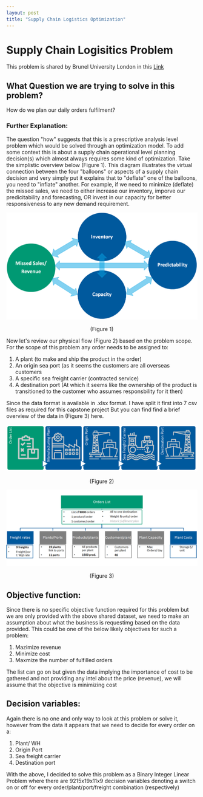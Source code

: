 ```yaml
---
layout: post
title: "Supply Chain Logistics Optimization"
---
```

# Supply Chain Logisitics Problem
This problem is shared by Brunel University London in this [Link](https://brunel.figshare.com/articles/dataset/Supply_Chain_Logistics_Problem_Dataset/7558679)

## What Question we are trying to solve in this problem?
How do we plan our daily orders fulfilment?

### Further Explanation: 
The question "how" suggests that this is a prescriptive analysis level problem which would be solved through an optimization model. To add some context this is about a supply chain operational level planning decision(s) which almost always requires some kind of optimization.
Take the simplistic overview below (Figure 1). This diagram illustrates the virtual connection between the four "balloons" or aspects of a supply chain decision and very simply put it explains that to "deflate" one of the balloons, you need to "inflate" another. For example, if we need to minimize (deflate) the missed sales, we need to either increase our inventory, imporve our predicitability and forecasting, OR invest in our capacity for better responsiveness to any new demand requirement.

![Local Image](_posts/The4BalloonsofSupplyChain.png)
<div align="center">(Figure 1)</div>

Now let's review our physical flow (Figure 2) based on the problem scope. For the scope of this problem any order needs to be assigned to:
1. A plant (to make and ship the product in the order)
2. An origin sea port (as it seems the customers are all overseas customers
3. A specific sea freight carrier (contracted service)
4. A destination port (At which it seems like the ownership of the product is transitioned to the customer who assumes responsbility for it then)

Since the data format is available in .xlsx format. I have split it first into 7 csv files as required for this capstone project
But you can find find a brief overview of the data in (Figure 3) here.

![Local Image](_posts/ThePhysicalFlow.png)
<div align="center">(Figure 2)</div>

![Local Image](_posts/Data.png)
<div align="center">(Figure 3)</div>

## Objective function:
Since there is no specific objective function required for this problem but we are only provided with the above shared dataset, we need to make an assumption about what the business is requestimg based on the data provided. 
This could be one of the below likely objectives for such a problem:
1. Mazimize revenue
2. Minimize cost
3. Maxmize the number of fulfilled orders

The list can go on but given the data implying the importance of cost to be gathered and not providing any intel about the price (revenue), we will assume that the objective is minimizing cost

## Decision variables:
Again there is no one and only way to look at this problem or solve it, however from the data it appears that we need to decide for every order on a:
1. Plant/ WH
2. Origin Port
3. Sea freight carrier
4. Destination port

With the above, I decided to solve this problem as a Binary Integer Linear Problem where there are 9215x19x11x9 decision variables denoting a switch on or off for every order/plant/port/freight combination (respectively)

